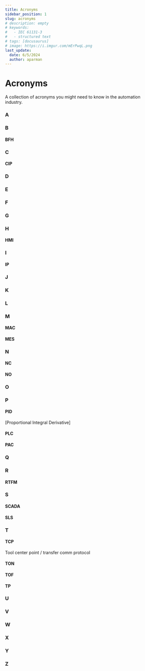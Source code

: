 ```yaml
---
title: Acronyms
sidebar_position: 1
slug: acronyms
# description: empty
# keywords:
#   - IEC 61131-3
#   - structured text
# tags: [docusaurus]
# image: https://i.imgur.com/mErPwqL.png
last_update:
  date: 6/5/2024
  author: aparman
---
```


# Acronyms

A collection of acronyms you might need to know in the automation industry.

### A

### B

#### BFH

### C

#### CIP

### D

### E

### F

### G

### H

#### HMI

### I

#### IP

### J

### K

### L

### M

#### MAC

#### MES

### N

#### NC

#### NO

### O

### P

#### PID

[Proportional Integral Derivative]

#### PLC

#### PAC

### Q

### R

#### RTFM

### S

#### SCADA

#### SLS

### T

#### TCP

Tool center point / transfer comm protocol

#### TON

#### TOF

#### TP

### U

### V

### W

### X

### Y

### Z
